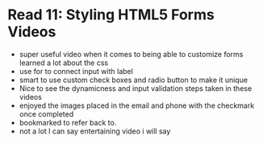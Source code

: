 # Read 11: Styling HTML5 Forms Videos

* super useful video when it comes to being able to customize forms learned a lot about the css
* use for to connect input with label
* smart to use custom check boxes and radio button to make it unique
* Nice to see the dynamicness and input validation steps taken in these videos
* enjoyed the images placed in the email and phone with the checkmark  once completed
* bookmarked to refer back to. 
* not a lot I can say entertaining video i will say